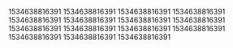 1534638816391
1534638816391
1534638816391
1534638816391
1534638816391
1534638816391
1534638816391
1534638816391
1534638816391
1534638816391
1534638816391
1534638816391
1534638816391
1534638816391
1534638816391